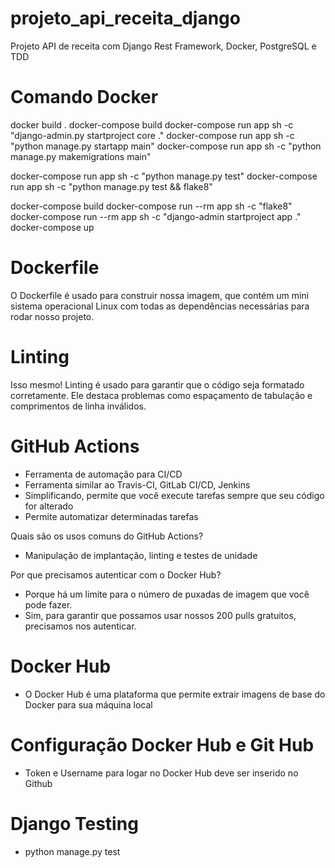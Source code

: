 # projeto_api_receita_django
Projeto API de receita com Django Rest Framework, Docker, PostgreSQL e TDD

# Comando Docker
docker build .
docker-compose build
docker-compose run app sh -c "django-admin.py startproject core ."
docker-compose run app sh -c "python manage.py startapp main"
docker-compose run app sh -c "python manage.py makemigrations main"

docker-compose run app sh -c "python manage.py test"
docker-compose run app sh -c "python manage.py test && flake8"

docker-compose build
docker-compose run --rm app sh -c "flake8"
docker-compose run --rm app sh -c "django-admin startproject app ."
docker-compose up

# Dockerfile
O Dockerfile é usado para construir nossa imagem, que contém um mini sistema operacional Linux com todas as dependências necessárias para rodar nosso projeto.

# Linting
Isso mesmo! Linting é usado para garantir que o código seja formatado corretamente. Ele destaca problemas como espaçamento de tabulação e comprimentos de linha inválidos.

# GitHub Actions
- Ferramenta de automação para CI/CD
- Ferramenta similar ao Travis-CI, GitLab CI/CD, Jenkins
- Simplificando, permite que você execute tarefas sempre que seu código for alterado
- Permite automatizar determinadas tarefas

Quais são os usos comuns do GitHub Actions?
- Manipulação de implantação, linting e testes de unidade

Por que precisamos autenticar com o Docker Hub?
- Porque há um limite para o número de puxadas de imagem que você pode fazer.
- Sim, para garantir que possamos usar nossos 200 pulls gratuitos, precisamos nos autenticar.

# Docker Hub
- O Docker Hub é uma plataforma que permite extrair imagens de base do Docker para sua máquina local

# Configuração Docker Hub e Git Hub
- Token e Username para logar no Docker Hub deve ser inserido no Github

# Django Testing
- python manage.py test